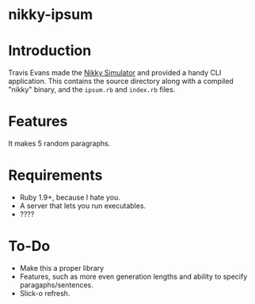 nikky-ipsum
===========

# Introduction

Travis Evans made the [Nikky Simulator](http://www.ticalc.org/archives/files/fileinfo/450/45051.html) and provided a handy CLI application. This contains the source directory along with a compiled "nikky" binary, and the `ipsum.rb` and `index.rb` files.

# Features

It makes 5 random paragraphs.

# Requirements

* Ruby 1.9+, because I hate you.
* A server that lets you run executables.
* ????

# To-Do

* Make this a proper library
* Features, such as more even generation lengths and ability to specify paragaphs/sentences.
* Slick-o refresh.

